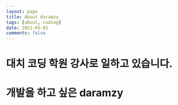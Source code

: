 ```yaml
---
layout: page
title: About daramzy
tags: [about, coding]
date: 2021-05-01
comments: false
---
```

   
# 대치 코딩 학원 강사로 일하고 있습니다.

# 개발을 하고 싶은 daramzy